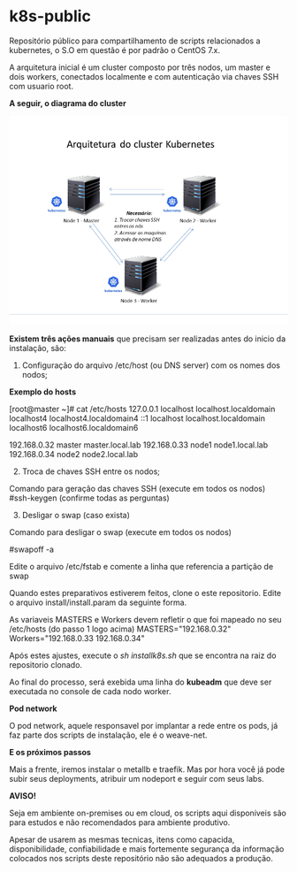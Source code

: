 # k8s-public

Repositório público para compartilhamento de scripts relacionados a kubernetes, o S.O em questão é por padrão o CentOS 7.x.

A arquitetura inicial é um cluster composto por três nodos, um master e dois workers, conectados localmente e com autenticação via chaves SSH com usuario root. 

**A seguir, o diagrama do cluster**

![alt text](https://github.com/jeliasmoreira/k8s-public/blob/master/arquiteturaClusterK8sLab.png)


**Existem três ações manuais** que precisam ser realizadas antes do inicio da instalação, são:

1. Configuração do arquivo /etc/host (ou DNS server) com os nomes dos nodos;

**Exemplo do hosts** 

[root@master ~]# cat /etc/hosts
127.0.0.1   localhost localhost.localdomain localhost4 localhost4.localdomain4
::1         localhost localhost.localdomain localhost6 localhost6.localdomain6

192.168.0.32   master  master.local.lab
192.168.0.33   node1   node1.local.lab
192.168.0.34   node2   node2.local.lab


2. Troca de chaves SSH entre os nodos;

Comando para geração das chaves SSH (execute em todos os nodos)
 #ssh-keygen (confirme todas as perguntas)
 
3. Desligar o swap (caso exista)
 
 Comando para desligar o swap (execute em todos os nodos) 
 
  #swapoff -a
  
  Edite o arquivo /etc/fstab e comente a linha que referencia a partição de swap
  
Quando estes preparativos estiverem feitos, clone o este repositorio. Edite o arquivo install/install.param da seguinte forma.

As variaveis MASTERS e Workers devem refletir o que foi mapeado no seu /etc/hosts (do passo 1 logo acima)
 MASTERS="192.168.0.32"
 Workers="192.168.0.33 192.168.0.34"

Após estes ajustes, execute o *sh installk8s.sh* que se encontra na raiz do repositorio clonado.

Ao final do processo, será exebida uma linha do **kubeadm** que deve ser executada no console de cada nodo worker.

**Pod network**

O pod network, aquele responsavel por implantar a rede entre os pods, já faz parte dos scripts de instalação, ele é o weave-net.

**E os próximos passos**

Mais a frente, iremos instalar o metallb e traefik. Mas por hora você já pode subir seus deployments, atribuir um nodeport e seguir com seus labs.

**AVISO!**

Seja em ambiente on-premises ou em cloud, os scripts aqui disponiveis são para estudos e não recomendados para ambiente produtivo. 

Apesar de usarem as mesmas tecnicas, itens como capacida, disponibilidade, confiabilidade e mais fortemente segurança da informação colocados nos scripts deste repositório não são adequados a produção.

